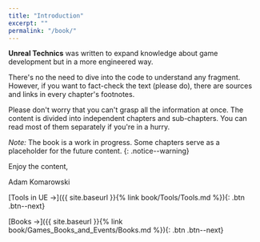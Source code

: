 ```yaml
---
title: "Introduction"
excerpt: ""
permalink: "/book/"
---
```


__Unreal Technics__ was written to expand knowledge about game development but in a more engineered way. 

There's no the need to dive into the code to understand any fragment. However, if you want to fact-check the text (please do), there are sources and links in every chapter's footnotes.

Please don't worry that you can't grasp all the information at once. The content is divided into independent chapters and sub-chapters. You can read most of them separately if you're in a hurry.

_Note:_ The book is a work in progress. Some chapters serve as a placeholder for the future content.
{: .notice--warning}

Enjoy the content,

Adam Komarowski 


[Tools in UE →]({{ site.baseurl }}{% link book/Tools/Tools.md %}){: .btn .btn--next}


[Books →]({{ site.baseurl }}{% link book/Games_Books_and_Events/Books.md %}){: .btn .btn--next}


